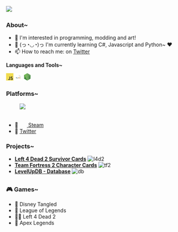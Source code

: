 
<!--# 👋 Hi I'm Punzia! ![img](https://i.imgur.com/fQp76Nx.png) #-->
<img src="https://i.imgur.com/En8r4Zm.png">
<!--![img](https://i.imgur.com/aRZNewQ.png, "The reason I have Rapunzel from the Tangled game is cause of the reason due to my liking for game modding!")-->

### About~
- 👀 I'm interested in programming, modding and art!
- 🌱 (っ◔◡◔)っ I'm currently learning C#, Javascript and Python~ ♥
- 📫 How to reach me: on [Twitter](https://twitter.com/sleepyrapunzel "Twitter")
<!--- 💞️ 𝘐’𝘮 𝘤𝘶𝘳𝘳𝘦𝘯𝘵𝘭𝘺 𝘤𝘰𝘭𝘭𝘢𝘣𝘰𝘳𝘢𝘵𝘪𝘯𝘨 𝘰𝘯..-->
**Languages and Tools~**  

<code><img height="20" src="https://raw.githubusercontent.com/github/explore/80688e429a7d4ef2fca1e82350fe8e3517d3494d/topics/javascript/javascript.png"></code>
<code><img height="20" src="https://raw.githubusercontent.com/github/explore/80688e429a7d4ef2fca1e82350fe8e3517d3494d/topics/mysql/mysql.png"></code>
<code><img height="20" src="https://raw.githubusercontent.com/github/explore/80688e429a7d4ef2fca1e82350fe8e3517d3494d/topics/nodejs/nodejs.png"></code>

### Platforms~
- 🔗 [<img src="https://upload.wikimedia.org/wikipedia/commons/thumb/8/83/Steam_icon_logo.svg/800px-Steam_icon_logo.svg.png" width="20" height="20" style="display:inline-block" alt="steam"> Steam](https://steamcommunity.com/id/sleepyrapunzel "Steam - SleepyRapunzel") 
- 🔗 [Twitter](https://twitter/sleepyrapunzel "Twitter - SleepyRapunzel")
### Projects~
- [**Left 4 Dead 2 Survivor Cards**](https://l4d2.punzia.com/ "L4D2 Survivors") <img src="https://i.imgur.com/ZqNQBmc.png" height="24" alt="l4d2">
- [**Team Fortress 2 Character Cards**](https://tf2.punzia.com/ "TF2 Characters") <img src="https://i.imgur.com/LCmwpH9.png" height="24" alt="tf2">
- [**LevelUpDB - Database**](https://db.punzia.com/ "LevelUpDB - Database") <img src="https://i.imgur.com/cn7DjVe.png" height="24" style="display:inline-block" alt="db">

### 🎮 Games~
- 🦎 Disney Tangled
- 💙 League of Legends
- 🧟‍♀️ Left 4 Dead 2
- 🔫 Apex Legends

<!--![img](https://i.imgur.com/YGpaDfK.gif)-->

















<!---
Punzia/Punzia is a ✨ special ✨ repository because its `README.md` (this file) appears on your GitHub profile.
You can click the Preview link to take a look at your changes.
--->
